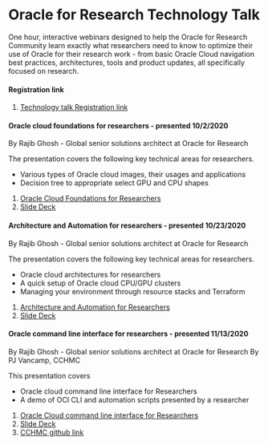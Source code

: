 # Oracle for Research Technology Talk

One hour, interactive webinars designed to help the Oracle for Research Community learn exactly what researchers need to know to optimize their use of Oracle for their research work - from basic Oracle Cloud navigation best practices, architectures, tools and product updates, all specifically focused on research.

#### Registration link
1. [Technology talk Registration link](https://oracle.zoom.us/webinar/register/3016008757998/WN_E4Ybiw4RTFWT5ZiTzRkBTQ)

#### Oracle cloud foundations for researchers - presented 10/2/2020
By Rajib Ghosh - Global senior solutions architect at Oracle for Research

The presentation covers the following key technical areas for researchers.
* Various types of Oracle cloud images, their usages and applications
* Decision tree to appropriate select GPU and CPU shapes 

1. [Oracle Cloud Foundations for Researchers](http://oracl.info/XBP850BKalW)
2. [Slide Deck](https://github.com/OracleForResearch/Technology-Talk/blob/main/OFRTechnologyTalk-10022020.pptx)

#### Architecture and Automation for researchers - presented 10/23/2020
By Rajib Ghosh - Global senior solutions architect at Oracle for Research

The presentation covers the following key technical areas for researchers.
* Oracle cloud architectures for researchers
* A quick setup of Oracle cloud CPU/GPU clusters
* Managing your environment through resource stacks and Terraform

1. [Architecture and Automation for Researchers](https://youtu.be/kjy2XtAjJ-E)
2. [Slide Deck](https://github.com/OracleForResearch/Technology-Talk/blob/main/OFRTechnologyTalk-10232020.pptx)

#### Oracle command line interface for researchers - presented 11/13/2020
By Rajib Ghosh - Global senior solutions architect at Oracle for Research
By PJ Vancamp, CCHMC

This presentation covers 
* Oracle cloud command line interface for Researchers
* A demo of OCI CLI and automation scripts presented by a researcher

1. [Oracle Cloud command line interface for Researchers](https://youtu.be/7KXWtvM_eoI)
2. [Slide Deck](https://github.com/OracleForResearch/Technology-Talk/blob/main/OFRTechnologyTalk-11132020.pptx)
3. [CCHMC github link](https://github.com/pieterjanvc/OCI_CLI)

